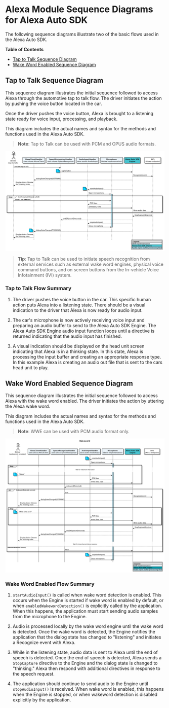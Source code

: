 # Alexa Module Sequence Diagrams for Alexa Auto SDK

The following sequence diagrams illustrate two of the basic flows used in the Alexa Auto SDK.

**Table of Contents**

* [Tap to Talk Sequence Diagram](#tap-to-talk-sequence-diagram)
* [Wake Word Enabled Sequence Diagram](#wake-word-enabled-sequence-diagram)

## Tap to Talk Sequence Diagram <a id ="tap-to-talk-sequence-diagram"></a>

This sequence diagram illustrates the initial sequence followed to access Alexa through the automotive tap to talk flow. The driver initiates the  action by pushing the voice button located in the car.

Once the driver pushes the voice button, Alexa is brought to a listening state ready for voice input, processing, and playback.

This diagram includes the actual names and syntax for the methods and functions used in the Alexa Auto SDK.

> **Note**: Tap to Talk can be used with PCM and OPUS audio formats.

![ToT Diagram](./assets/aac-seq-ttt.png)

> **Tip**: Tap to Talk can be used to initiate speech recognition from external services such as external wake word engines, physical voice command buttons, and on screen buttons from the In-vehicle Voice Infotainment (IVI) system.

### Tap to Talk Flow Summary

1. The driver pushes the voice button in the car. This specific human action puts Alexa into a listening state. There should be a visual indication to the driver that Alexa is now ready for audio input.  

1. The car's microphone is now actively receiving voice input and preparing an audio buffer to send to the Alexa Auto SDK Engine. The Alexa Auto SDK Engine audio input function loops until a directive is returned indicating that the audio input has finished.  

1. A visual indication should be displayed on the head unit screen indicating that Alexa is in a thinking state. In this state, Alexa is processing the input buffer and creating an appropriate response type. In this example Alexa is creating an audio out file that is sent to the cars head unit to play.  

## Wake Word Enabled Sequence Diagram <a id= "wake-word-enabled-sequence-diagram"></a>

This sequence diagram illustrates the initial sequence followed to access Alexa with the wake word enabled. The driver initiates the action by uttering the Alexa wake word.

This diagram includes the actual names and syntax for the methods and functions used in the Alexa Auto SDK.

> **Note**: WWE can be used with PCM audio format only.

![WWE Diagram](./assets/aac-seq-wwe.png)

### Wake Word Enabled Flow Summary

1. ```startAudioInput()``` is called when wake word detection is enabled. This occurs when the Engine is started if wake word is enabled by default, or when ```enabledWakewordDetection()``` is explicitly called by the application. When this happens, the application must start sending audio samples from the microphone to the Engine.

1. Audio is processed locally by the wake word engine until the wake word is detected. Once the wake word is detected, the Engine notifies the application that the dialog state has changed to "listening" and initiates a Recognize event with Alexa.

1. While in the listening state, audio data is sent to Alexa until the end of speech is detected. Once the end of speech is detected, Alexa sends a ```StopCapture``` directive to the Engine and the dialog state is changed to "thinking." Alexa then respond with additional directives in response to the speech request.

1. The application should continue to send audio to the Engine until ```stopAudioInput()``` is received. When wake word is enabled, this happens when the Engine is stopped, or when wakeword detection is disabled explicitly by the application.
